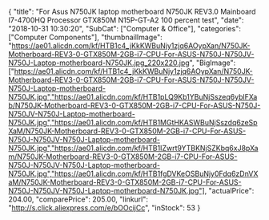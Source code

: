 {
	"title": "For Asus N750JK laptop motherboard N750JK REV3.0 Mainboard  I7-4700HQ Processor GTX850M N15P-GT-A2 100 percent test",
	"date": "2018-10-31 10:30:20",
	"SubCat": ["Computer & Office"],
	"categories": ["Computer Components"],
	"thumbnailImage": "https://ae01.alicdn.com/kf/HTB1c4_jKkKWBuNjy1zjq6AOypXan/N750JK-Motherboard-REV3-0-GTX850M-2GB-i7-CPU-For-ASUS-N750J-N750JV-N750J-Laptop-motherboard-N750JK.jpg_220x220.jpg",
	"BigImage": ["https://ae01.alicdn.com/kf/HTB1c4_jKkKWBuNjy1zjq6AOypXan/N750JK-Motherboard-REV3-0-GTX850M-2GB-i7-CPU-For-ASUS-N750J-N750JV-N750J-Laptop-motherboard-N750JK.jpg","https://ae01.alicdn.com/kf/HTB1pLQ9Kb1YBuNjSszeq6yblFXab/N750JK-Motherboard-REV3-0-GTX850M-2GB-i7-CPU-For-ASUS-N750J-N750JV-N750J-Laptop-motherboard-N750JK.jpg","https://ae01.alicdn.com/kf/HTB1MGtHKASWBuNjSszdq6zeSpXaM/N750JK-Motherboard-REV3-0-GTX850M-2GB-i7-CPU-For-ASUS-N750J-N750JV-N750J-Laptop-motherboard-N750JK.jpg","https://ae01.alicdn.com/kf/HTB1IZwrt9YTBKNjSZKbq6xJ8pXam/N750JK-Motherboard-REV3-0-GTX850M-2GB-i7-CPU-For-ASUS-N750J-N750JV-N750J-Laptop-motherboard-N750JK.jpg","https://ae01.alicdn.com/kf/HTB1fgDVKeOSBuNjy0Fdq6zDnVXaM/N750JK-Motherboard-REV3-0-GTX850M-2GB-i7-CPU-For-ASUS-N750J-N750JV-N750J-Laptop-motherboard-N750JK.jpg"],
	"actualPrice": 204.00,
	"comparePrice": 205.00,
	"linkurl": "http://s.click.aliexpress.com/e/bOOcijCc",
	"inStock": 53
}

